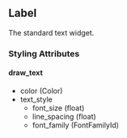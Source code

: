 ## Label
The standard text widget.

### Styling Attributes
#### draw_text
- color (Color)
- text_style
    - font_size (float)
    - line_spacing (float)
    - font_family (FontFamilyId)